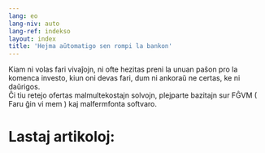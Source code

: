 ```yaml
---
lang: eo
lang-niv: auto
lang-ref: indekso
layout: index
title: 'Hejma aŭtomatigo sen rompi la bankon'
---
```

Kiam ni volas fari vivaĵojn, ni ofte hezitas preni la unuan paŝon pro la komenca investo, kiun oni devas fari, dum ni ankoraŭ ne certas, ke ni daŭrigos.   
Ĉi tiu retejo ofertas malmultekostajn solvojn, plejparte bazitajn sur FĜVM  ( Faru ĝin vi mem ) kaj malfermfonta softvaro. 


# Lastaj artikoloj:
